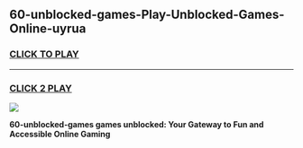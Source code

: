 
## 60-unblocked-games-Play-Unblocked-Games-Online-uyrua
<h3>
<a href="https://premium76.site?title=60-unblocked-games&ref=25A">CLICK TO PLAY</a></h3>
<hr>

<h3>
<a href="https://premium76.site?title=60-unblocked-games&ref=25A">CLICK 2 PLAY</a>
  
</h3>

<a href="https://premium76.site?title=60-unblocked-games&ref=25A"><img src="https://clearcache.store/games.png"></a>


**60-unblocked-games games unblocked: Your Gateway to Fun and Accessible Online Gaming**
